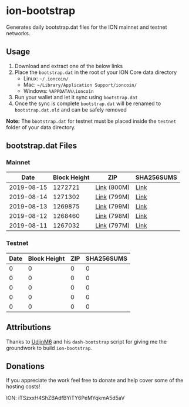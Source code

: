 # ion-bootstrap

Generates daily bootstrap.dat files for the ION mainnet and testnet networks.

## Usage

1. Download and extract one of the below links
2. Place the `bootstrap.dat` in the root of your ION Core data directory
    - Linux: `~/.ioncoin/`
    - Mac: `~/Library/Application Support/ioncoin/`
    - Windows: `%APPDATA%\ioncoin`
3. Run your wallet and let it sync using `bootstrap.dat`
4. Once the sync is complete `bootstrap.dat` will be renamed to `bootstrap.dat.old` and can be safely removed

**Note:** The `bootstrap.dat` for testnet must be placed inside the `testnet` folder of your data directory.

## bootstrap.dat Files

### Mainnet

|    Date    | Block Height | ZIP | SHA256SUMS |
| ---------- | ------------ | --- | ---------- |
| 2019-08-15 | 1272721 | [Link](https://s3-ap-southeast-2.amazonaws.com/ion-bootstrap/mainnet/2019-08-15/bootstrap.dat.zip) (800M) | [Link](https://s3-ap-southeast-2.amazonaws.com/ion-bootstrap/mainnet/2019-08-15/SHA256SUMS) |
| 2019-08-14 | 1271302 | [Link](https://s3-ap-southeast-2.amazonaws.com/ion-bootstrap/mainnet/2019-08-14/bootstrap.dat.zip) (799M) | [Link](https://s3-ap-southeast-2.amazonaws.com/ion-bootstrap/mainnet/2019-08-14/SHA256SUMS) |
| 2019-08-13 | 1269875 | [Link](https://s3-ap-southeast-2.amazonaws.com/ion-bootstrap/mainnet/2019-08-13/bootstrap.dat.zip) (799M) | [Link](https://s3-ap-southeast-2.amazonaws.com/ion-bootstrap/mainnet/2019-08-13/SHA256SUMS) |
| 2019-08-12 | 1268460 | [Link](https://s3-ap-southeast-2.amazonaws.com/ion-bootstrap/mainnet/2019-08-12/bootstrap.dat.zip) (798M) | [Link](https://s3-ap-southeast-2.amazonaws.com/ion-bootstrap/mainnet/2019-08-12/SHA256SUMS) |
| 2019-08-11 | 1267032 | [Link](https://s3-ap-southeast-2.amazonaws.com/ion-bootstrap/mainnet/2019-08-11/bootstrap.dat.zip) (797M) | [Link](https://s3-ap-southeast-2.amazonaws.com/ion-bootstrap/mainnet/2019-08-11/SHA256SUMS) |

### Testnet

|    Date    | Block Height | ZIP | SHA256SUMS |
| ---------- | ------------ | --- | ---------- |
| 0 | 0 | 0 | 0 |
| 0 | 0 | 0 | 0 |
| 0 | 0 | 0 | 0 |
| 0 | 0 | 0 | 0 |
| 0 | 0 | 0 | 0 |

## Attributions

Thanks to [UdjinM6](https://github.com/UdjinM6) and his `dash-bootstrap` script
for giving me the groundwork to build `ion-bootstrap`.

## Donations

If you appreciate the work feel free to donate and help cover some of the
hosting costs!

ION: iTSzxxH4ShZBAdfBYiTY6PeMYqkmA5d5aV
